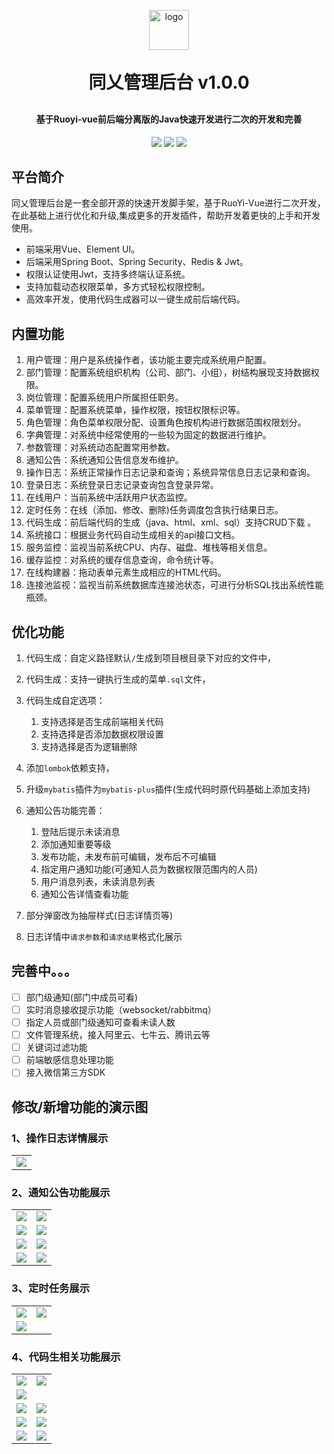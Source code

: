 <p align="center">
	<img alt="logo" style="width: 64px" src="https://www.cztaj.cn/logo.png">
</p>
<h1 align="center" style="margin: 30px 0 30px; font-weight: bold;">同乂管理后台 v1.0.0</h1>
<h4 align="center">基于Ruoyi-vue前后端分离版的Java快速开发进行二次的开发和完善</h4>
<p align="center">
	<a href="https://gitee.com/y_project/RuoYi-Vue/stargazers"><img src="https://gitee.com/y_project/RuoYi-Vue/badge/star.svg?theme=dark"></a>
	<a href="https://gitee.com/y_project/RuoYi-Vue"><img src="https://img.shields.io/badge/RuoYi-v3.8.6-brightgreen.svg"></a>
	<a href="https://gitee.com/y_project/RuoYi-Vue/blob/master/LICENSE"><img src="https://img.shields.io/github/license/mashape/apistatus.svg"></a>
</p>



## 平台简介

同乂管理后台是一套全部开源的快速开发脚手架，基于RuoYi-Vue进行二次开发，在此基础上进行优化和升级,集成更多的开发插件，帮助开发着更快的上手和开发使用。

* 前端采用Vue、Element UI。
* 后端采用Spring Boot、Spring Security、Redis & Jwt。
* 权限认证使用Jwt，支持多终端认证系统。
* 支持加载动态权限菜单，多方式轻松权限控制。
* 高效率开发，使用代码生成器可以一键生成前后端代码。

## 内置功能

1.  用户管理：用户是系统操作者，该功能主要完成系统用户配置。
2.  部门管理：配置系统组织机构（公司、部门、小组），树结构展现支持数据权限。
3.  岗位管理：配置系统用户所属担任职务。
4.  菜单管理：配置系统菜单，操作权限，按钮权限标识等。
5.  角色管理：角色菜单权限分配、设置角色按机构进行数据范围权限划分。
6.  字典管理：对系统中经常使用的一些较为固定的数据进行维护。
7.  参数管理：对系统动态配置常用参数。
8.  通知公告：系统通知公告信息发布维护。
9.  操作日志：系统正常操作日志记录和查询；系统异常信息日志记录和查询。
10.  登录日志：系统登录日志记录查询包含登录异常。
11.  在线用户：当前系统中活跃用户状态监控。
12.  定时任务：在线（添加、修改、删除)任务调度包含执行结果日志。
13.  代码生成：前后端代码的生成（java、html、xml、sql）支持CRUD下载 。
14.  系统接口：根据业务代码自动生成相关的api接口文档。
15.  服务监控：监视当前系统CPU、内存、磁盘、堆栈等相关信息。
16.  缓存监控：对系统的缓存信息查询，命令统计等。
17.  在线构建器：拖动表单元素生成相应的HTML代码。
18.  连接池监视：监视当前系统数据库连接池状态，可进行分析SQL找出系统性能瓶颈。

## 优化功能

1. 代码生成：自定义路径默认`/`生成到项目根目录下对应的文件中，
2. 代码生成：支持一键执行生成的菜单`.sql`文件，
3. 代码生成自定选项：
    1. 支持选择是否生成前端相关代码
    2. 支持选择是否添加数据权限设置
    3. 支持选择是否为逻辑删除

4. 添加`lombok`依赖支持，
5. 升级`mybatis`插件为`mybatis-plus`插件(生成代码时原代码基础上添加支持)
6. 通知公告功能完善：
    1. 登陆后提示未读消息
    2. 添加通知重要等级
    3. 发布功能，未发布前可编辑，发布后不可编辑
    4. 指定用户通知功能(可通知人员为数据权限范围内的人员)
    5. 用户消息列表，未读消息列表
    6. 通知公告详情查看功能

7. 部分弹窗改为抽屉样式(日志详情页等)
8. 日志详情中`请求参数`和`请求结果`格式化展示

## 完善中。。。
- [ ] 部门级通知(部门中成员可看)
- [ ] 实时消息接收提示功能（websocket/rabbitmq）
- [ ] 指定人员或部门级通知可查看未读人数
- [ ] 文件管理系统，接入阿里云、七牛云、腾讯云等
- [ ] 关键词过滤功能
- [ ] 前端敏感信息处理功能
- [ ] 接入微信第三方SDK

## 修改/新增功能的演示图

### 1、操作日志详情展示
<table>
  <tr>
    <td>
      <img src="https://www.cztaj.cn/oneblog/markdown/操作日志详情.png"/>		
    </td>
  </tr>
</table>

### 2、通知公告功能展示
<table>
  <tr>
    <td>
      <img src="https://www.cztaj.cn/oneblog/markdown/首页通知.png"/>
    </td>
    <td>
      <img src="https://www.cztaj.cn/oneblog/markdown/未读通知列表.png"/>
    </td>
  </tr>
  <tr>
    <td>
      <img src="https://www.cztaj.cn/oneblog/markdown/通知列表.png"/>
    </td>
    <td>
      <img src="https://www.cztaj.cn/oneblog/markdown/消息中心.png"/>
    </td>
  </tr>
  <tr>
    <td>
      <img src="https://www.cztaj.cn/oneblog/markdown/通知类别.png"/>
    </td>
    <td>
      <img src="https://www.cztaj.cn/oneblog/markdown/通知等级.png"/>
    </td>
  </tr>
  <tr>
    <td>
      <img src="https://www.cztaj.cn/oneblog/markdown/通知人员.png"/>
    </td>
    <td>
      <img src="https://www.cztaj.cn/oneblog/markdown/通知详情.png"/>
    </td>
  </tr>
</table>

### 3、定时任务展示
<table>
  <tr>
    <td>
      <img src="https://www.cztaj.cn/oneblog/markdown/定时任务列表.png"/>
    </td>
    <td>
      <img src="https://www.cztaj.cn/oneblog/markdown/定时任务编辑.png"/>
    </td>
  </tr>
  <tr>
    <td>
      <img src="https://www.cztaj.cn/oneblog/markdown/定时任务详情.png"/>
    </td>
  </tr>
</table>

### 4、代码生相关功能展示
<table>
  <tr>
    <td>
      <img src="https://www.cztaj.cn/oneblog/markdown/代码生成列表.png"/>
    </td>
    <td>
      <img src="https://www.cztaj.cn/oneblog/markdown/代码生成编辑.png"/>
    </td>
  </tr>
  <tr>
    <td>
      <img src="https://www.cztaj.cn/oneblog/markdown/代码生成详细.png"/>
    </td>
  </tr>
  <tr>
    <td>
      <img src="https://www.cztaj.cn/oneblog/markdown/数据权限开.png"/>
    </td>
    <td>
      <img src="https://www.cztaj.cn/oneblog/markdown/数据权限开1.png"/>
    </td>
  </tr>
  <tr>
    <td>
      <img src="https://www.cztaj.cn/oneblog/markdown/数据权限关.png"/>
    </td>
    <td>
      <img src="https://www.cztaj.cn/oneblog/markdown/数据权限关1.png"/>
    </td>
  </tr>
  <tr>
    <td>
      <img src="https://www.cztaj.cn/oneblog/markdown/逻辑删除开.png"/>
    </td>
    <td>
      <img src="https://www.cztaj.cn/oneblog/markdown/逻辑删除关.png"/>
    </td>
  </tr>
</table>

